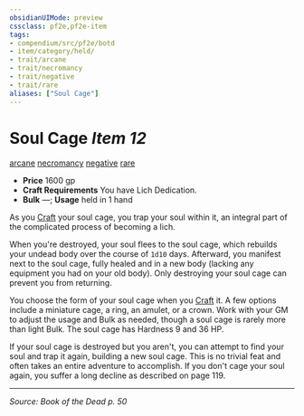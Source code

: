 ```yaml
---
obsidianUIMode: preview
cssclass: pf2e,pf2e-item
tags:
- compendium/src/pf2e/botd
- item/category/held/
- trait/arcane
- trait/necromancy
- trait/negative
- trait/rare
aliases: ["Soul Cage"]
---
```

# Soul Cage *Item 12*  
[arcane](arcane.md "Arcane Tradition Trait")  [necromancy](necromancy.md "Necromancy School Trait")  [negative](negative.md "Negative Energy & Element Trait")  [rare](rare.md "Rare Rarity Trait")  

- **Price** 1600 gp
- **Craft Requirements** You have Lich Dedication.
- **Bulk** —; **Usage** held in 1 hand

As you [Craft](craft.md) your soul cage, you trap your soul within it, an integral part of the complicated process of becoming a lich.

When you're destroyed, your soul flees to the soul cage, which rebuilds your undead body over the course of `1d10` days. Afterward, you manifest next to the soul cage, fully healed and in a new body (lacking any equipment you had on your old body). Only destroying your soul cage can prevent you from returning.

You choose the form of your soul cage when you [Craft](craft.md) it. A few options include a miniature cage, a ring, an amulet, or a crown. Work with your GM to adjust the usage and Bulk as needed, though a soul cage is rarely more than light Bulk. The soul cage has Hardness 9 and 36 HP.

If your soul cage is destroyed but you aren't, you can attempt to find your soul and trap it again, building a new soul cage. This is no trivial feat and often takes an entire adventure to accomplish. If you don't cage your soul again, you suffer a long decline as described on page 119.


---
*Source: Book of the Dead p. 50*